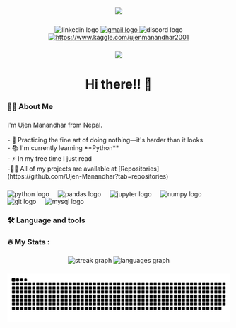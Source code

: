 <div align="center">
  <img height="150" src="https://media2.giphy.com/media/v1.Y2lkPTc5MGI3NjExZTc4ODJub2lzOHFrbmdzeGRiaWI5bnduZDBhNTVoNzE4NnhvaTFzeiZlcD12MV9pbnRlcm5hbF9naWZfYnlfaWQmY3Q9Zw/Dh5q0sShxgp13DwrvG/giphy.gif"  />
</div>

###

<div align="center">
  <img src="https://img.shields.io/static/v1?message=LinkedIn&logo=linkedin&label=&color=0077B5&logoColor=white&labelColor=&style=for-the-badge" height="25" alt="linkedin logo"  />
  <a href="ujenman555+github@gmail.com" target="_blank">
    <img src="https://img.shields.io/static/v1?message=Gmail&logo=gmail&label=&color=D14836&logoColor=white&labelColor=&style=for-the-badge" height="25" alt="gmail logo"  />
  </a>
  <img src="https://img.shields.io/static/v1?message=Discord&logo=discord&label=&color=7289DA&logoColor=white&labelColor=&style=for-the-badge" height="25" alt="discord logo"  />
  <a href="https://kaggle.com/https://www.kaggle.com/ujenmanandhar2001" target="blank">
  <img src="https://raw.githubusercontent.com/rahuldkjain/github-profile-readme-generator/master/src/images/icons/Social/kaggle.svg" alt="https://www.kaggle.com/ujenmanandhar2001" height="25" alt="kaggle logo"/>
  </a>
</div>

###

<div align="center">
  <img src="https://visitor-badge.laobi.icu/badge?page_id=Ujen-Manandhar.Ujen-Manandhar&"  />
</div>

###

<h1 align="center">Hi there!! 👋</h1>

###

<h3 align="left">👩‍💻  About Me</h3>

###

<p align="left">I'm Ujen Manandhar from Nepal.<br><br>- 🔭  Practicing the fine art of doing nothing—it's harder than it looks<br>- 📚 I'm currently learning **Python**<br>- ⚡ In my free time I just read<br>
-👨‍💻 All of my projects are available at [Repositories](https://github.com/Ujen-Manandhar?tab=repositories)

###

<div align="left">
  <img src="https://cdn.jsdelivr.net/gh/devicons/devicon/icons/python/python-original.svg" height="40" alt="python logo"  />
  <img width="12" />
  <img src="https://cdn.jsdelivr.net/gh/devicons/devicon/icons/pandas/pandas-original.svg" height="40" alt="pandas logo"  />
  <img width="12" />
  <img src="https://cdn.jsdelivr.net/gh/devicons/devicon/icons/jupyter/jupyter-original.svg" height="40" alt="jupyter logo"  />
  <img width="12" />
  <img src="https://cdn.jsdelivr.net/gh/devicons/devicon/icons/numpy/numpy-original.svg" height="40" alt="numpy logo"  />
  <img width="12" />
  <img src="https://cdn.jsdelivr.net/gh/devicons/devicon/icons/git/git-original.svg" height="40" alt="git logo"  />
  <img width="12" />
  <img src="https://cdn.jsdelivr.net/gh/devicons/devicon/icons/mysql/mysql-original.svg" height="40" alt="mysql logo"  />
</div>

###

<h3 align="left">🛠 Language and tools</h3>

###

<h3 align="left">🔥   My Stats :</h3>

###

<div align="center">
  <img src="https://streak-stats.demolab.com?user=Ujen-Manandhar&locale=en&mode=daily&theme=dark&hide_border=false&border_radius=5&order=3" height="220" alt="streak graph"  />
  <img src="https://github-readme-stats.vercel.app/api/top-langs?username=Ujen-Manandhar&locale=en&hide_title=false&layout=compact&card_width=320&langs_count=5&theme=dracula&hide_border=false&order=2" height="150" alt="languages graph"  />
</div>

###

<img src="https://raw.githubusercontent.com/Ujen-Manandhar/Ujen-Manandhar/output/snake.svg" alt="Snake animation" />

###
